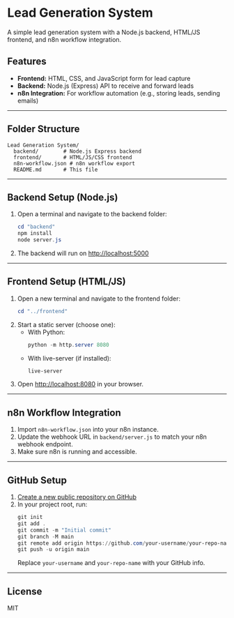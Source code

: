 # Lead Generation System

A simple lead generation system with a Node.js backend, HTML/JS frontend, and n8n workflow integration.

## Features
- **Frontend:** HTML, CSS, and JavaScript form for lead capture
- **Backend:** Node.js (Express) API to receive and forward leads
- **n8n Integration:** For workflow automation (e.g., storing leads, sending emails)

---

## Folder Structure
```
Lead Generation System/
  backend/        # Node.js Express backend
  frontend/       # HTML/JS/CSS frontend
  n8n-workflow.json # n8n workflow export
  README.md       # This file
```

---

## Backend Setup (Node.js)
1. Open a terminal and navigate to the backend folder:
   ```powershell
   cd "backend"
   npm install
   node server.js
   ```
2. The backend will run on [http://localhost:5000](http://localhost:5000)

---

## Frontend Setup (HTML/JS)
1. Open a new terminal and navigate to the frontend folder:
   ```powershell
   cd "../frontend"
   ```
2. Start a static server (choose one):
   - With Python:
     ```powershell
     python -m http.server 8080
     ```
   - With live-server (if installed):
     ```powershell
     live-server
     ```
3. Open [http://localhost:8080](http://localhost:8080) in your browser.

---

## n8n Workflow Integration
1. Import `n8n-workflow.json` into your n8n instance.
2. Update the webhook URL in `backend/server.js` to match your n8n webhook endpoint.
3. Make sure n8n is running and accessible.

---

## GitHub Setup
1. [Create a new public repository on GitHub](https://github.com/new)
2. In your project root, run:
   ```powershell
   git init
   git add .
   git commit -m "Initial commit"
   git branch -M main
   git remote add origin https://github.com/your-username/your-repo-name.git
   git push -u origin main
   ```
   Replace `your-username` and `your-repo-name` with your GitHub info.

---

## License
MIT
